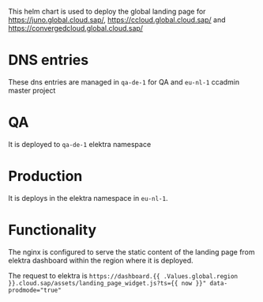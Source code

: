 This helm chart is used to deploy the global landing page for https://juno.global.cloud.sap/, https://ccloud.global.cloud.sap/ and https://convergedcloud.global.cloud.sap/

# DNS entries

These dns entries are managed in `qa-de-1` for QA and `eu-nl-1` ccadmin master project

# QA

It is deployed to `qa-de-1` elektra namespace

# Production

It is deploys in the elektra namespace in `eu-nl-1`.

# Functionality

The nginx is configured to serve the static content of the landing page from elektra dashboard within the region where it is deployed.

The request to elektra is `https://dashboard.{{ .Values.global.region }}.cloud.sap/assets/landing_page_widget.js?ts={{ now }}" data-prodmode="true"`
